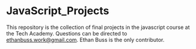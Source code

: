 # JavaScript_Projects
This repository is the collection of final projects in the javascript course at the Tech Academy.
Questions can be directed to ethanbuss.work@gmail.com.
Ethan Buss is the only contributor.
